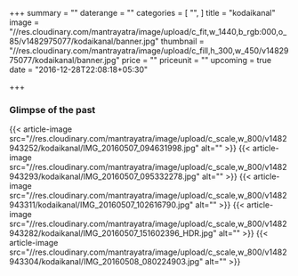 +++
summary = ""
daterange = ""
categories = [
  "",
]
title = "kodaikanal"
image = "//res.cloudinary.com/mantrayatra/image/upload/c_fit,w_1440,b_rgb:000,o_85/v1482975077/kodaikanal/banner.jpg"
thumbnail = "//res.cloudinary.com/mantrayatra/image/upload/c_fill,h_300,w_450/v1482975077/kodaikanal/banner.jpg"
price = ""
priceunit = ""
upcoming = true
date = "2016-12-28T22:08:18+05:30"

+++

### Glimpse of the past
{{< article-image src="//res.cloudinary.com/mantrayatra/image/upload/c_scale,w_800/v1482943252/kodaikanal/IMG_20160507_094631998.jpg" alt="" >}}
{{< article-image src="//res.cloudinary.com/mantrayatra/image/upload/c_scale,w_800/v1482943293/kodaikanal/IMG_20160507_095332278.jpg" alt="" >}}
{{< article-image src="//res.cloudinary.com/mantrayatra/image/upload/c_scale,w_800/v1482943311/kodaikanal/IMG_20160507_102616790.jpg" alt="" >}}
{{< article-image src="//res.cloudinary.com/mantrayatra/image/upload/c_scale,w_800/v1482943282/kodaikanal/IMG_20160507_151602396_HDR.jpg" alt="" >}}
{{< article-image src="//res.cloudinary.com/mantrayatra/image/upload/c_scale,w_800/v1482943304/kodaikanal/IMG_20160508_080224903.jpg" alt="" >}}
